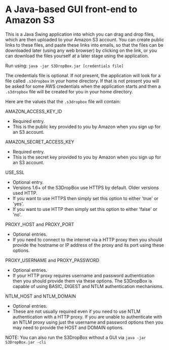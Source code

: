 A Java-based GUI front-end to Amazon S3
=======================================

This is a Java Swing application into which you can drag and drop files, which are then uploaded to your
Amazon S3 account. You can create public links to these files, and paste these links into emails, so that
the files can be downloaded later (using any web browser) by clicking on the link, or you can download the
files yourself at a later stage using the application.

Run using: `java -jar S3DropBox.jar [credentials file]`

The credentials file is optional. If not present, the application will look for a file called `.s3dropbox`
in your home directory. If that is not present you will be asked for some AWS credentials when the
application starts and then a `.s3dropbox` file will be created for you in your home directory.

Here are the values that the `.s3dropbox` file will contain:

AMAZON\_ACCESS\_KEY\_ID

* Required entry.
* This is the public key provided to you by Amazon when you sign up for an S3 account.

AMAZON\_SECRET\_ACCESS\_KEY

* Required entry.
* This is the secret key provided to you by Amazon when you sign up for an S3 account.

USE\_SSL

* Optional entry.
* Versions 1.6+ of the S3DropBox use HTTPS by default. Older versions used HTTP.
* If you want to use HTTPS then simply set this option to either 'true' or 'yes'.
* If you want to use HTTP then simply set this option to either 'false' or 'no'.

PROXY\_HOST and PROXY\_PORT

* Optional entries.
* If you need to connect to the internet via a HTTP proxy then you should provide
  the hostname or IP address of the proxy and its port using these options.

PROXY\_USERNAME and PROXY\_PASSWORD

* Optional entries.
* If your HTTP proxy requires username and password authentication then you should
  provide them via these options. The S3DropBox is capable of using BASIC, DIGEST
  and NTLM authentication mechanisms.

NTLM\_HOST and NTLM\_DOMAIN

* Optional entries.
* These are not usually required even if you need to use NTLM authentication with
  a HTTP proxy. If you are unable to authenticate with an NTLM proxy using just the
  username and password options then you may need to provide the HOST and DOMAIN options.

NOTE: You can also run the S3DropBox without a GUI via `java -jar S3DropBox.jar -cli`